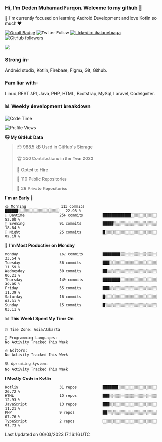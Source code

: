 ### Hi, I'm Deden Muhamad Furqon. Welcome to my github 👋

<!--
**furqoncreative/furqoncreative** is a ✨ _special_ ✨ repository because its `README.md` (this file) appears on your GitHub profile.

Here are some ideas to get you started:

- 🔭 I’m currently working on ...
- 👯 I’m looking to collaborate on ...
- 🤔 I’m looking for help with ...
- 💬 Ask me about ...
- 📫 How to reach me: ...
- 😄 Pronouns: ...
- ⚡ Fun fact: ...
-->

  🌱 I'm currently focused on learning Android Development and love Kotlin so much ❤ 

[![Gmail Badge](https://img.shields.io/badge/-furqoncreative24@gmail.com-c14438?style=flat-square&logo=Gmail&logoColor=white&link=mailto:furqoncreative24@gmail.com)](mailto:furqoncreative24@gmail.com)
![Twitter Follow](https://img.shields.io/twitter/follow/furqoncreative?label=Follow)
[![Linkedin: thaianebraga](https://img.shields.io/badge/-Deden_Muhamad_Furqon-blue?style=flat-square&logo=Linkedin&logoColor=white&link=https://www.linkedin.com/in/anmol-p-singh/)](https://www.linkedin.com/in/furqoncreative/)
![GitHub followers](https://img.shields.io/github/followers/furqoncreative?label=Follow&style=social)

<img src="https://github-readme-stats.sera5-dev.vercel.app/api?username=furqoncreative&hide=stars&show_icons=true&count_private=true&include_all_commits=true&title_color=#008080&icon_color=#008080&hide_border=true" width="">

### Strong in-

Android studio, Kotlin, Firebase, Figma, Git, Github.

### Familiar with-
Linux, REST API, Java, PHP, HTML, Bootstrap, MySql, Laravel, CodeIgniter.

### 📊 Weekly development breakdown

<!--START_SECTION:waka-->
![Code Time](http://img.shields.io/badge/Code%20Time-1%2C284%20hrs%2024%20mins-blue)

![Profile Views](http://img.shields.io/badge/Profile%20Views-1-blue)

**🐱 My GitHub Data** 

> 📦 988.5 kB Used in GitHub's Storage 
 > 
> 🏆 350 Contributions in the Year 2023
 > 
> 💼 Opted to Hire
 > 
> 📜 110 Public Repositories 
 > 
> 🔑 26 Private Repositories 
 > 
**I'm an Early 🐤** 

```text
🌞 Morning                111 commits         ██████░░░░░░░░░░░░░░░░░░░   22.98 % 
🌆 Daytime                256 commits         █████████████░░░░░░░░░░░░   53.00 % 
🌃 Evening                91 commits          █████░░░░░░░░░░░░░░░░░░░░   18.84 % 
🌙 Night                  25 commits          █░░░░░░░░░░░░░░░░░░░░░░░░   05.18 % 
```
📅 **I'm Most Productive on Monday** 

```text
Monday                   162 commits         ████████░░░░░░░░░░░░░░░░░   33.54 % 
Tuesday                  56 commits          ███░░░░░░░░░░░░░░░░░░░░░░   11.59 % 
Wednesday                30 commits          ██░░░░░░░░░░░░░░░░░░░░░░░   06.21 % 
Thursday                 149 commits         ████████░░░░░░░░░░░░░░░░░   30.85 % 
Friday                   55 commits          ███░░░░░░░░░░░░░░░░░░░░░░   11.39 % 
Saturday                 16 commits          █░░░░░░░░░░░░░░░░░░░░░░░░   03.31 % 
Sunday                   15 commits          █░░░░░░░░░░░░░░░░░░░░░░░░   03.11 % 
```


📊 **This Week I Spent My Time On** 

```text
🕑︎ Time Zone: Asia/Jakarta

💬 Programming Languages: 
No Activity Tracked This Week

🔥 Editors: 
No Activity Tracked This Week

💻 Operating System: 
No Activity Tracked This Week
```

**I Mostly Code in Kotlin** 

```text
Kotlin                   31 repos            ███████░░░░░░░░░░░░░░░░░░   26.72 % 
HTML                     15 repos            ███░░░░░░░░░░░░░░░░░░░░░░   12.93 % 
JavaScript               13 repos            ███░░░░░░░░░░░░░░░░░░░░░░   11.21 % 
PHP                      9 repos             ██░░░░░░░░░░░░░░░░░░░░░░░   07.76 % 
TypeScript               2 repos             ░░░░░░░░░░░░░░░░░░░░░░░░░   01.72 % 
```




 Last Updated on 06/03/2023 17:16:16 UTC
<!--END_SECTION:waka-->
